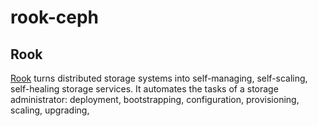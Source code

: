 # rook-ceph

## Rook

[Rook](https://rook.io/) turns distributed storage systems into self-managing, self-scaling, self-healing storage services.
It automates the tasks of a storage administrator: deployment, bootstrapping, configuration, provisioning, scaling, upgrading,
